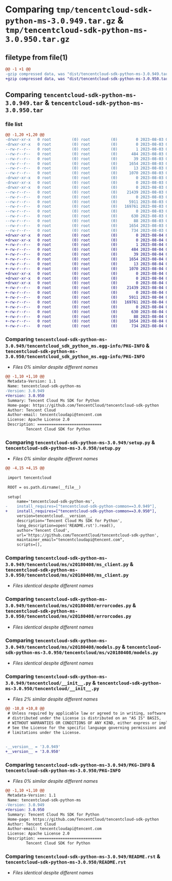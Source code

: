 # Comparing `tmp/tencentcloud-sdk-python-ms-3.0.949.tar.gz` & `tmp/tencentcloud-sdk-python-ms-3.0.950.tar.gz`

## filetype from file(1)

```diff
@@ -1 +1 @@
-gzip compressed data, was "dist/tencentcloud-sdk-python-ms-3.0.949.tar", last modified: Thu Aug  3 00:30:14 2023, max compression
+gzip compressed data, was "dist/tencentcloud-sdk-python-ms-3.0.950.tar", last modified: Fri Aug  4 00:31:12 2023, max compression
```

## Comparing `tencentcloud-sdk-python-ms-3.0.949.tar` & `tencentcloud-sdk-python-ms-3.0.950.tar`

### file list

```diff
@@ -1,20 +1,20 @@
-drwxr-xr-x   0 root         (0) root         (0)        0 2023-08-03 00:30:14.000000 tencentcloud-sdk-python-ms-3.0.949/
-drwxr-xr-x   0 root         (0) root         (0)        0 2023-08-03 00:30:14.000000 tencentcloud-sdk-python-ms-3.0.949/tencentcloud_sdk_python_ms.egg-info/
--rw-r--r--   0 root         (0) root         (0)        1 2023-08-03 00:30:14.000000 tencentcloud-sdk-python-ms-3.0.949/tencentcloud_sdk_python_ms.egg-info/dependency_links.txt
--rw-r--r--   0 root         (0) root         (0)      484 2023-08-03 00:30:14.000000 tencentcloud-sdk-python-ms-3.0.949/tencentcloud_sdk_python_ms.egg-info/SOURCES.txt
--rw-r--r--   0 root         (0) root         (0)       39 2023-08-03 00:30:14.000000 tencentcloud-sdk-python-ms-3.0.949/tencentcloud_sdk_python_ms.egg-info/requires.txt
--rw-r--r--   0 root         (0) root         (0)     1654 2023-08-03 00:30:14.000000 tencentcloud-sdk-python-ms-3.0.949/tencentcloud_sdk_python_ms.egg-info/PKG-INFO
--rw-r--r--   0 root         (0) root         (0)       13 2023-08-03 00:30:14.000000 tencentcloud-sdk-python-ms-3.0.949/tencentcloud_sdk_python_ms.egg-info/top_level.txt
--rw-r--r--   0 root         (0) root         (0)     1070 2023-08-03 00:30:14.000000 tencentcloud-sdk-python-ms-3.0.949/setup.py
-drwxr-xr-x   0 root         (0) root         (0)        0 2023-08-03 00:30:14.000000 tencentcloud-sdk-python-ms-3.0.949/tencentcloud/
-drwxr-xr-x   0 root         (0) root         (0)        0 2023-08-03 00:30:14.000000 tencentcloud-sdk-python-ms-3.0.949/tencentcloud/ms/
-drwxr-xr-x   0 root         (0) root         (0)        0 2023-08-03 00:30:14.000000 tencentcloud-sdk-python-ms-3.0.949/tencentcloud/ms/v20180408/
--rw-r--r--   0 root         (0) root         (0)    21439 2023-08-03 00:30:14.000000 tencentcloud-sdk-python-ms-3.0.949/tencentcloud/ms/v20180408/ms_client.py
--rw-r--r--   0 root         (0) root         (0)        0 2023-08-03 00:30:14.000000 tencentcloud-sdk-python-ms-3.0.949/tencentcloud/ms/v20180408/__init__.py
--rw-r--r--   0 root         (0) root         (0)     5911 2023-08-03 00:30:14.000000 tencentcloud-sdk-python-ms-3.0.949/tencentcloud/ms/v20180408/errorcodes.py
--rw-r--r--   0 root         (0) root         (0)   169761 2023-08-03 00:30:14.000000 tencentcloud-sdk-python-ms-3.0.949/tencentcloud/ms/v20180408/models.py
--rw-r--r--   0 root         (0) root         (0)        0 2023-08-03 00:30:14.000000 tencentcloud-sdk-python-ms-3.0.949/tencentcloud/ms/__init__.py
--rw-r--r--   0 root         (0) root         (0)      630 2023-08-03 00:30:14.000000 tencentcloud-sdk-python-ms-3.0.949/tencentcloud/__init__.py
--rw-r--r--   0 root         (0) root         (0)       88 2023-08-03 00:30:14.000000 tencentcloud-sdk-python-ms-3.0.949/setup.cfg
--rw-r--r--   0 root         (0) root         (0)     1654 2023-08-03 00:30:14.000000 tencentcloud-sdk-python-ms-3.0.949/PKG-INFO
--rw-r--r--   0 root         (0) root         (0)      734 2023-08-03 00:30:14.000000 tencentcloud-sdk-python-ms-3.0.949/README.rst
+drwxr-xr-x   0 root         (0) root         (0)        0 2023-08-04 00:31:12.000000 tencentcloud-sdk-python-ms-3.0.950/
+drwxr-xr-x   0 root         (0) root         (0)        0 2023-08-04 00:31:12.000000 tencentcloud-sdk-python-ms-3.0.950/tencentcloud_sdk_python_ms.egg-info/
+-rw-r--r--   0 root         (0) root         (0)        1 2023-08-04 00:31:12.000000 tencentcloud-sdk-python-ms-3.0.950/tencentcloud_sdk_python_ms.egg-info/dependency_links.txt
+-rw-r--r--   0 root         (0) root         (0)      484 2023-08-04 00:31:12.000000 tencentcloud-sdk-python-ms-3.0.950/tencentcloud_sdk_python_ms.egg-info/SOURCES.txt
+-rw-r--r--   0 root         (0) root         (0)       39 2023-08-04 00:31:12.000000 tencentcloud-sdk-python-ms-3.0.950/tencentcloud_sdk_python_ms.egg-info/requires.txt
+-rw-r--r--   0 root         (0) root         (0)     1654 2023-08-04 00:31:12.000000 tencentcloud-sdk-python-ms-3.0.950/tencentcloud_sdk_python_ms.egg-info/PKG-INFO
+-rw-r--r--   0 root         (0) root         (0)       13 2023-08-04 00:31:12.000000 tencentcloud-sdk-python-ms-3.0.950/tencentcloud_sdk_python_ms.egg-info/top_level.txt
+-rw-r--r--   0 root         (0) root         (0)     1070 2023-08-04 00:31:12.000000 tencentcloud-sdk-python-ms-3.0.950/setup.py
+drwxr-xr-x   0 root         (0) root         (0)        0 2023-08-04 00:31:12.000000 tencentcloud-sdk-python-ms-3.0.950/tencentcloud/
+drwxr-xr-x   0 root         (0) root         (0)        0 2023-08-04 00:31:12.000000 tencentcloud-sdk-python-ms-3.0.950/tencentcloud/ms/
+drwxr-xr-x   0 root         (0) root         (0)        0 2023-08-04 00:31:12.000000 tencentcloud-sdk-python-ms-3.0.950/tencentcloud/ms/v20180408/
+-rw-r--r--   0 root         (0) root         (0)    21439 2023-08-04 00:31:12.000000 tencentcloud-sdk-python-ms-3.0.950/tencentcloud/ms/v20180408/ms_client.py
+-rw-r--r--   0 root         (0) root         (0)        0 2023-08-04 00:31:12.000000 tencentcloud-sdk-python-ms-3.0.950/tencentcloud/ms/v20180408/__init__.py
+-rw-r--r--   0 root         (0) root         (0)     5911 2023-08-04 00:31:12.000000 tencentcloud-sdk-python-ms-3.0.950/tencentcloud/ms/v20180408/errorcodes.py
+-rw-r--r--   0 root         (0) root         (0)   169761 2023-08-04 00:31:12.000000 tencentcloud-sdk-python-ms-3.0.950/tencentcloud/ms/v20180408/models.py
+-rw-r--r--   0 root         (0) root         (0)        0 2023-08-04 00:31:12.000000 tencentcloud-sdk-python-ms-3.0.950/tencentcloud/ms/__init__.py
+-rw-r--r--   0 root         (0) root         (0)      630 2023-08-04 00:31:12.000000 tencentcloud-sdk-python-ms-3.0.950/tencentcloud/__init__.py
+-rw-r--r--   0 root         (0) root         (0)       88 2023-08-04 00:31:12.000000 tencentcloud-sdk-python-ms-3.0.950/setup.cfg
+-rw-r--r--   0 root         (0) root         (0)     1654 2023-08-04 00:31:12.000000 tencentcloud-sdk-python-ms-3.0.950/PKG-INFO
+-rw-r--r--   0 root         (0) root         (0)      734 2023-08-04 00:31:12.000000 tencentcloud-sdk-python-ms-3.0.950/README.rst
```

### Comparing `tencentcloud-sdk-python-ms-3.0.949/tencentcloud_sdk_python_ms.egg-info/PKG-INFO` & `tencentcloud-sdk-python-ms-3.0.950/tencentcloud_sdk_python_ms.egg-info/PKG-INFO`

 * *Files 0% similar despite different names*

```diff
@@ -1,10 +1,10 @@
 Metadata-Version: 1.1
 Name: tencentcloud-sdk-python-ms
-Version: 3.0.949
+Version: 3.0.950
 Summary: Tencent Cloud Ms SDK for Python
 Home-page: https://github.com/TencentCloud/tencentcloud-sdk-python
 Author: Tencent Cloud
 Author-email: tencentcloudapi@tencent.com
 License: Apache License 2.0
 Description: ============================
         Tencent Cloud SDK for Python
```

### Comparing `tencentcloud-sdk-python-ms-3.0.949/setup.py` & `tencentcloud-sdk-python-ms-3.0.950/setup.py`

 * *Files 0% similar despite different names*

```diff
@@ -4,15 +4,15 @@
 
 import tencentcloud
 
 ROOT = os.path.dirname(__file__)
 
 setup(
     name='tencentcloud-sdk-python-ms',
-    install_requires=["tencentcloud-sdk-python-common==3.0.949"],
+    install_requires=["tencentcloud-sdk-python-common==3.0.950"],
     version=tencentcloud.__version__,
     description='Tencent Cloud Ms SDK for Python',
     long_description=open('README.rst').read(),
     author='Tencent Cloud',
     url='https://github.com/TencentCloud/tencentcloud-sdk-python',
     maintainer_email="tencentcloudapi@tencent.com",
     scripts=[],
```

### Comparing `tencentcloud-sdk-python-ms-3.0.949/tencentcloud/ms/v20180408/ms_client.py` & `tencentcloud-sdk-python-ms-3.0.950/tencentcloud/ms/v20180408/ms_client.py`

 * *Files identical despite different names*

### Comparing `tencentcloud-sdk-python-ms-3.0.949/tencentcloud/ms/v20180408/errorcodes.py` & `tencentcloud-sdk-python-ms-3.0.950/tencentcloud/ms/v20180408/errorcodes.py`

 * *Files identical despite different names*

### Comparing `tencentcloud-sdk-python-ms-3.0.949/tencentcloud/ms/v20180408/models.py` & `tencentcloud-sdk-python-ms-3.0.950/tencentcloud/ms/v20180408/models.py`

 * *Files identical despite different names*

### Comparing `tencentcloud-sdk-python-ms-3.0.949/tencentcloud/__init__.py` & `tencentcloud-sdk-python-ms-3.0.950/tencentcloud/__init__.py`

 * *Files 2% similar despite different names*

```diff
@@ -10,8 +10,8 @@
 # Unless required by applicable law or agreed to in writing, software
 # distributed under the License is distributed on an "AS IS" BASIS,
 # WITHOUT WARRANTIES OR CONDITIONS OF ANY KIND, either express or implied.
 # See the License for the specific language governing permissions and
 # limitations under the License.
 
 
-__version__ = '3.0.949'
+__version__ = '3.0.950'
```

### Comparing `tencentcloud-sdk-python-ms-3.0.949/PKG-INFO` & `tencentcloud-sdk-python-ms-3.0.950/PKG-INFO`

 * *Files 0% similar despite different names*

```diff
@@ -1,10 +1,10 @@
 Metadata-Version: 1.1
 Name: tencentcloud-sdk-python-ms
-Version: 3.0.949
+Version: 3.0.950
 Summary: Tencent Cloud Ms SDK for Python
 Home-page: https://github.com/TencentCloud/tencentcloud-sdk-python
 Author: Tencent Cloud
 Author-email: tencentcloudapi@tencent.com
 License: Apache License 2.0
 Description: ============================
         Tencent Cloud SDK for Python
```

### Comparing `tencentcloud-sdk-python-ms-3.0.949/README.rst` & `tencentcloud-sdk-python-ms-3.0.950/README.rst`

 * *Files identical despite different names*

